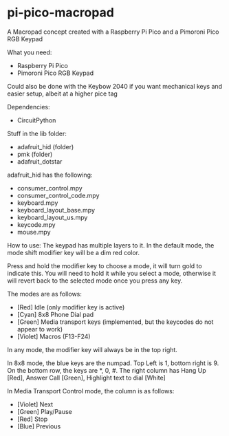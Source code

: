 # pi-pico-macropad
A Macropad concept created with a Raspberry Pi Pico and a Pimoroni Pico RGB Keypad

What you need:
- Raspberry Pi Pico
- Pimoroni Pico RGB Keypad

Could also be done with the Keybow 2040 if you want mechanical keys and easier setup, albeit at a higher pice tag


Dependencies:
- CircuitPython

Stuff in the lib folder:
- adafruit_hid (folder)
- pmk (folder)
- adafruit_dotstar

adafruit_hid has the following:
- consumer_control.mpy
- consumer_control_code.mpy
- keyboard.mpy
- keyboard_layout_base.mpy
- keyboard_layout_us.mpy
- keycode.mpy
- mouse.mpy

How to use:
The keypad has multiple layers to it. In the default mode, the mode shift modifier key will be a dim red color.

Press and hold the modifier key to choose a mode, it will turn gold to indicate this. You will need to hold it while you select a mode, otherwise it will revert back to the selected mode once you press any key.

The modes are as follows:
- [Red] Idle (only modifier key is active)
- [Cyan] 8x8 Phone Dial pad
- [Green] Media transport keys (implemented, but the keycodes do not appear to work)
- [Violet] Macros (F13-F24)

In any mode, the modifier key will always be in the top right.

In 8x8 mode, the blue keys are the numpad. Top Left is 1, bottom right is 9.
On the bottom row, the keys are *, 0, #.
The right column has Hang Up [Red], Answer Call [Green], Highlight text to dial [White]

In Media Transport Control mode, the column is as follows:
- [Violet] Next
- [Green] Play/Pause
- [Red] Stop
- [Blue] Previous
